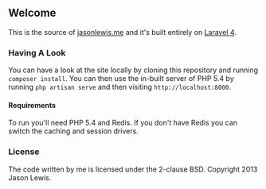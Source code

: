 ## Welcome

This is the source of [jasonlewis.me](http://jasonlewis.me) and it's built entirely on [Laravel 4](http://laravel.com).

### Having A Look

You can have a look at the site locally by cloning this repository and running `composer install`. You can then use the in-built server of PHP 5.4 by running `php artisan serve` and then visiting `http://localhost:8000`.

#### Requirements

To run you'll need PHP 5.4 and Redis. If you don't have Redis you can switch the caching and session drivers.

### License

The code written by me is licensed under the 2-clause BSD. Copyright 2013 Jason Lewis.
